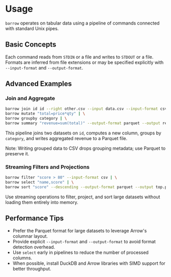 # Usage

`barrow` operates on tabular data using a pipeline of commands connected with standard Unix pipes.

## Basic Concepts
Each command reads from `STDIN` or a file and writes to `STDOUT` or a file. Formats are inferred from file extensions or may be specified explicitly with `--input-format` and `--output-format`.

## Advanced Examples
### Join and Aggregate
```bash
barrow join id id --right other.csv --input data.csv --input-format csv --right-format csv | \
barrow mutate "total=price*qty" | \
barrow groupby category | \
barrow summary "revenue=sum(total)" --output-format parquet --output report.parquet
```
This pipeline joins two datasets on `id`, computes a new column, groups by `category`, and writes aggregated revenue to a Parquet file.

Note: Writing grouped data to CSV drops grouping metadata; use Parquet to preserve it.

### Streaming Filters and Projections
```bash
barrow filter "score > 80" --input-format csv | \
barrow select "name,score" | \
barrow sort "score" --descending --output-format parquet --output top.parquet
```
Use streaming operations to filter, project, and sort large datasets without loading them entirely into memory.

## Performance Tips
- Prefer the Parquet format for large datasets to leverage Arrow's columnar layout.
- Provide explicit `--input-format` and `--output-format` to avoid format detection overhead.
- Use `select` early in pipelines to reduce the number of processed columns.
- When possible, install DuckDB and Arrow libraries with SIMD support for better throughput.
